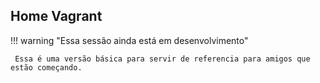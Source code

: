 ## Home Vagrant
!!! warning "Essa sessão ainda está em desenvolvimento"

     Essa é uma versão básica para servir de referencia para amigos que estão começando.
